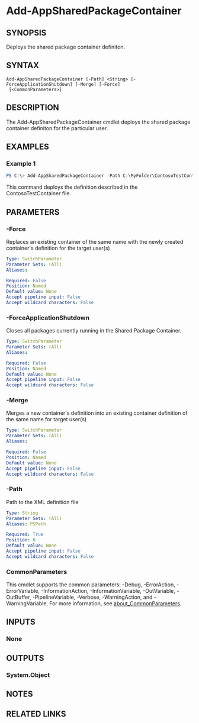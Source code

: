﻿---
external help file: Microsoft.Windows.Appx.PackageManager.Commands.dll-Help.xml
Module Name: appx
online version: https://docs.microsoft.com/powershell/module/appx/get-appxlog?view=windowsserver2022-ps&wt.mc_id=ps-gethelp
schema: 2.0.0
---

# Add-AppSharedPackageContainer

## SYNOPSIS
Deploys the shared package container definiton.

## SYNTAX

```
Add-AppSharedPackageContainer [-Path] <String> [-ForceApplicationShutdown] [-Merge] [-Force]
 [<CommonParameters>]
```

## DESCRIPTION
The Add-AppSharedPackageContainer cmdlet deploys the shared package container definiton for the particular user.

## EXAMPLES

### Example 1
```powershell
PS C:\> Add-AppSharedPackageContainer -Path C:\MyFolder\ContosoTestContainer.xml
```

This command deploys the definition described in the ContosoTestContainer file.

## PARAMETERS

### -Force
Replaces an existing container of the same name with the newly created
container's definition for the target user(s)


```yaml
Type: SwitchParameter
Parameter Sets: (All)
Aliases:

Required: False
Position: Named
Default value: None
Accept pipeline input: False
Accept wildcard characters: False
```

### -ForceApplicationShutdown
Closes all packages currently running in the Shared Package Container.

```yaml
Type: SwitchParameter
Parameter Sets: (All)
Aliases:

Required: False
Position: Named
Default value: None
Accept pipeline input: False
Accept wildcard characters: False
```

### -Merge
Merges a new container's definition into an existing container
definition of the same name for target user(s)


```yaml
Type: SwitchParameter
Parameter Sets: (All)
Aliases:

Required: False
Position: Named
Default value: None
Accept pipeline input: False
Accept wildcard characters: False
```

### -Path
Path to the XML definition file

```yaml
Type: String
Parameter Sets: (All)
Aliases: PSPath

Required: True
Position: 0
Default value: None
Accept pipeline input: False
Accept wildcard characters: False
```

### CommonParameters
This cmdlet supports the common parameters: -Debug, -ErrorAction, -ErrorVariable, -InformationAction, -InformationVariable, -OutVariable, -OutBuffer, -PipelineVariable, -Verbose, -WarningAction, and -WarningVariable. For more information, see [about_CommonParameters](http://go.microsoft.com/fwlink/?LinkID=113216).

## INPUTS

### None

## OUTPUTS

### System.Object
## NOTES

## RELATED LINKS
